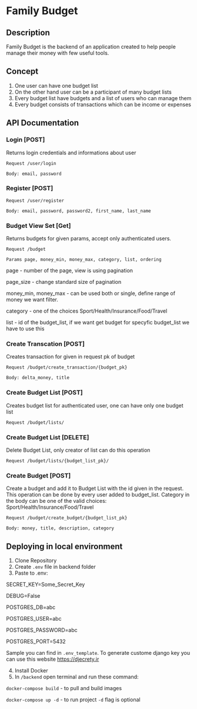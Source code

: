 # Family Budget

## Description
Family Budget is the backend of an application created to help people manage their money with few useful tools.

## Concept 
1. One user can have one budget list
2. On the other hand user can be a participant of many budget lists
3. Every budget list have budgets and a list of users who can manage them
4. Every budget consists of transactions which can be income or expenses

## API Documentation

### Login [POST]
Returns login credentials and informations about user

`Request /user/login`

`Body: email, password`

### Register [POST]

`Request /user/register`

`Body: email, password, password2, first_name, last_name`

### Budget View Set [Get]
Returns budgets for given params, accept only authenticated users.

`Request /budget`

`Params page, money_min, money_max, category, list, ordering`

page - number of the page, view is using pagination

page_size - change standard size of pagination

money_min, money_max - can be used both or single, define range of money we want filter.

category - one of the choices Sport/Health/Insurance/Food/Travel

list - id of the budget_list, if we want get budget for specyfic budget_list we have to use this


### Create Transcation [POST]
Creates transaction for given in request pk of budget

`Request /budget/create_transaction/{budget_pk}`

`Body: delta_money, title`

### Create Budget List [POST]
Creates budget list for authenticated user, one can have only one budget list

`Request /budget/lists/`

### Create Budget List [DELETE]
Delete Budget List, only creator of list can do this operation

`Request /budget/lists/{budget_list_pk}/`

### Create Budget [POST]
Create a budget and add it to Budget List with the id given in the request. This operation can be done by every user added to budget_list.
Category in the body can be one of the valid choices: Sport/Health/Insurance/Food/Travel

`Request /budget/create_budget/{budget_list_pk}`

`Body: money, title, description, category`

## Deploying in local environment
1. Clone Repository
2. Create `.env` file in backend folder
3. Paste to .env: 

SECRET_KEY=Some_Secret_Key 

DEBUG=False

POSTGRES_DB=abc

POSTGRES_USER=abc

POSTGRES_PASSWORD=abc

POSTGRES_PORT=5432

Sample you can find in `.env_template`. To generate custome django key you can use this website <a>https://djecrety.ir</a>

4. Install Docker
5. In `/backend` open terminal and run these command:

`docker-compose build` - to pull and build images

`docker-compose up -d` - to run project `-d` flag is optional



